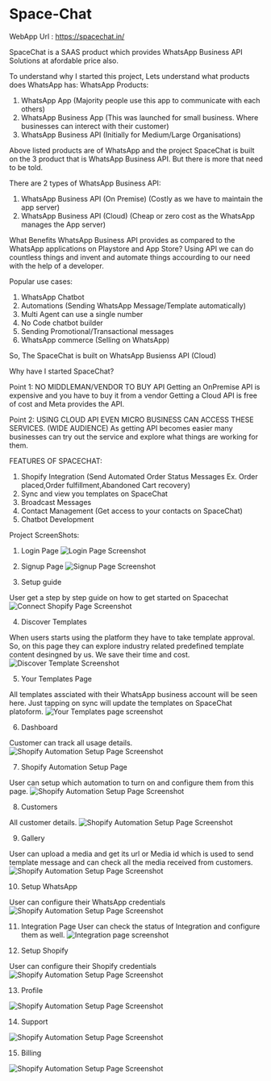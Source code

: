 # Space-Chat

WebApp Url : https://spacechat.in/

SpaceChat is a SAAS product which provides WhatsApp Business API Solutions at afordable price also.

To understand why I started this project, Lets understand what products does WhatsApp has:
WhatsApp Products:
1. WhatsApp App (Majority people use this app to communicate with each others)
2. WhatsApp Business App (This was launched for small business. Where businesses can interect with their customer)
3. WhatsApp Business API (Initially for Medium/Large Organisations)

Above listed products are of WhatsApp and the project SpaceChat is built on the 3 product that is WhatsApp Business API.
But there is more that need to be told.

There are 2 types of WhatsApp Business API:
1. WhatsApp Business API (On Premise) (Costly as we have to maintain the app server)
2. WhatsApp Business API (Cloud) (Cheap or zero cost as the WhatsApp manages the App server)

What Benefits WhatsApp Business API provides as compared to the WhatsApp applications on Playstore and App Store?
Using API we can do countless things and invent and automate things accourding to our need with the help of a developer.

Popular use cases:
1. WhatsApp Chatbot
2. Automations (Sending WhatsApp Message/Template automatically)
3. Multi Agent can use a single number
4. No Code chatbot builder
5. Sending Promotional/Transactional messages
6. WhatsApp commerce (Selling on WhatsApp)


So, The SpaceChat is built on WhatsApp Busienss API (Cloud)

Why have I started SpaceChat?

Point 1:
NO MIDDLEMAN/VENDOR TO BUY API
Getting an OnPremise API is expensive and you have to buy it from a vendor
Getting a Cloud API is free of cost and Meta provides the API.

Point 2:
USING CLOUD API EVEN MICRO BUSINESS CAN ACCESS THESE SERVICES. (WIDE AUDIENCE)
As getting API becomes easier many businesses can try out the service and explore what things are working for them.


FEATURES OF SPACECHAT:
1. Shopify Integration (Send Automated Order Status Messages Ex. Order placed,Order fulfillment,Abandoned Cart recovery)
2. Sync and view you templates on SpaceChat
3. Broadcast Messages
4. Contact Management (Get access to your contacts on SpaceChat)
5. Chatbot Development

Project ScreenShots:
1. Login Page
![Login Page Screenshot](https://github.com/gshubham533/Space-Chat/blob/main/screenshots/login.png)

2. Signup Page
![Signup Page Screenshot](https://github.com/gshubham533/Space-Chat/blob/main/screenshots/singup.png)

3. Setup guide

  User get a step by step guide on how to get started on Spacechat
![Connect Shopify Page Screenshot](https://github.com/gshubham533/Space-Chat/blob/main/screenshots/setup.png)

4. Discover Templates

  When users starts using the platform they have to take template approval. So, on this page they can explore industry related predefined template content desingned by us. We save their time and cost.
 ![Discover Template Screenshot](https://github.com/gshubham533/Space-Chat/blob/main/screenshots/discover%20templates.png)
 
5. Your Templates Page

  All templates assciated with their WhatsApp business account will be seen here. Just tapping on sync will update the templates on SpaceChat platoform.
 ![Your Templates page screenshot](https://github.com/gshubham533/Space-Chat/blob/main/screenshots/Your%20Templates.png)

6. Dashboard

  Customer can track all usage details.
 ![Shopify Automation  Setup Page Screenshot](https://github.com/gshubham533/Space-Chat/blob/main/screenshots/shopify.png)
 
7. Shopify Automation  Setup Page

  User can setup which automation to turn on and configure them from this page.
 ![Shopify Automation  Setup Page Screenshot](https://github.com/gshubham533/Space-Chat/blob/main/screenshots/shopify.png)
 
8. Customers

  All customer details.
 ![Shopify Automation  Setup Page Screenshot](https://github.com/gshubham533/Space-Chat/blob/main/screenshots/shopify.png)

9. Gallery

  User can upload a media and get its url or Media id which is used to send template message and can check all the media received from customers.
 ![Shopify Automation  Setup Page Screenshot](https://github.com/gshubham533/Space-Chat/blob/main/screenshots/shopify.png)

10. Setup WhatsApp

  User can configure their WhatsApp credentials
 ![Shopify Automation  Setup Page Screenshot](https://github.com/gshubham533/Space-Chat/blob/main/screenshots/shopify.png)

11. Integration Page
  User can check the status of Integration and configure them as well.
![Integration page screenshot](https://github.com/gshubham533/Space-Chat/blob/main/screenshots/Integration.png)


12. Setup Shopify

  User can configure their Shopify credentials
 ![Shopify Automation  Setup Page Screenshot](https://github.com/gshubham533/Space-Chat/blob/main/screenshots/shopify.png)

13. Profile

 ![Shopify Automation  Setup Page Screenshot](https://github.com/gshubham533/Space-Chat/blob/main/screenshots/shopify.png)


14. Support

 ![Shopify Automation  Setup Page Screenshot](https://github.com/gshubham533/Space-Chat/blob/main/screenshots/shopify.png)


15. Billing

 ![Shopify Automation  Setup Page Screenshot](https://github.com/gshubham533/Space-Chat/blob/main/screenshots/shopify.png)





